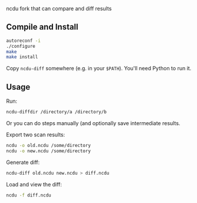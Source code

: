 ncdu fork that can compare and diff results

## Compile and Install

```sh
autoreconf -i
./configure
make
make install
```

Copy `ncdu-diff` somewhere (e.g. in your `$PATH`). You'll need Python to run it.

## Usage

Run:

```sh
ncdu-diffdir /directory/a /directory/b
```

Or you can do steps manually (and optionally save intermediate results.

Export two scan results:

```sh
ncdu -o old.ncdu /some/directory
ncdu -o new.ncdu /some/directory
```

Generate diff:
```sh
ncdu-diff old.ncdu new.ncdu > diff.ncdu
```

Load and view the diff:
```sh
ncdu -f diff.ncdu
```
